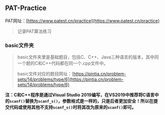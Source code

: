 ## PAT-Practice

PAT网址：[https://www.patest.cn/practice](https://www.patest.cn/practice)

> 记录PAT算法练习

### basic文件夹

>  basic文件夹里是基础题目，包括C、C++、Java三种语言的版本，其中同一个题的C和C++代码都在同一个.cpp文件中。
>
> basic文件对应的题目网址：[https://pintia.cn/problem-sets/14/problems/type/6](https://pintia.cn/problem-sets/14/problems/type/6)

**注：C和C++程序是通过Visual Studio 2019编写，在VS2019中推荐将C语言中的`scanf()`替换为`scanf_s()`，参数格式是一样的，只是后者更加安全！所以在提交代码或使用其他不支持`scanf_s()`时将其改为原来的`scanf()`即可。**